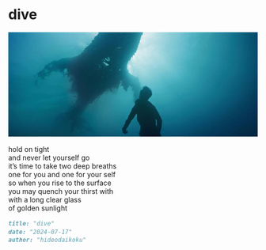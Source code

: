 # dive
![dive](images/dive.jpeg)

hold on tight<br/>
and never let yourself go<br/>
it’s time to take two deep breaths<br/>
one for you and one for your self<br/>
so when you rise to the surface<br/>
you may quench your thirst with<br/>
with a long clear glass<br/>
of golden sunlight<br/>

```markdown
title: "dive"
date: "2024-07-17"
author: "hideodaikoku"
```